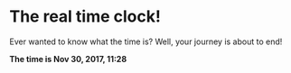 # The real time clock!

Ever wanted to know what the time is? Well, your journey is about to end!

**The time is Nov 30, 2017, 11:28**